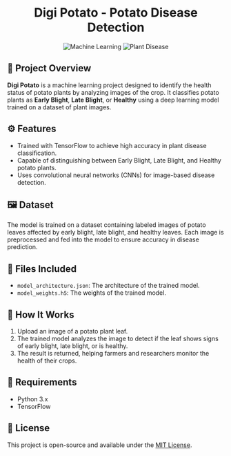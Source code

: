 <h1 align="center">Digi Potato - Potato Disease Detection</h1>

<p align="center">
  <img src="https://img.shields.io/badge/Machine%20Learning-TensorFlow-blue" alt="Machine Learning">
  <img src="https://img.shields.io/badge/Plant%20Disease-Potato-green" alt="Plant Disease">
</p>

<h2>📄 Project Overview</h2>
<p>
  <strong>Digi Potato</strong> is a machine learning project designed to identify the health status of potato plants by analyzing images of the crop. It classifies potato plants as <strong>Early Blight</strong>, <strong>Late Blight</strong>, or <strong>Healthy</strong> using a deep learning model trained on a dataset of plant images.
</p>

<h2>⚙️ Features</h2>
<ul>
  <li>Trained with TensorFlow to achieve high accuracy in plant disease classification.</li>
  <li>Capable of distinguishing between Early Blight, Late Blight, and Healthy potato plants.</li>
  <li>Uses convolutional neural networks (CNNs) for image-based disease detection.</li>
</ul>

<h2>🖼️ Dataset</h2>
<p>
  The model is trained on a dataset containing labeled images of potato leaves affected by early blight, late blight, and healthy leaves. Each image is preprocessed and fed into the model to ensure accuracy in disease prediction.
</p>

<h2>📂 Files Included</h2>
<ul>
  <li><code>model_architecture.json</code>: The architecture of the trained model.</li>
  <li><code>model_weights.h5</code>: The weights of the trained model.</li>
</ul>

<h2>🚀 How It Works</h2>
<ol>
  <li>Upload an image of a potato plant leaf.</li>
  <li>The trained model analyzes the image to detect if the leaf shows signs of early blight, late blight, or is healthy.</li>
  <li>The result is returned, helping farmers and researchers monitor the health of their crops.</li>
</ol>

<h2>🔧 Requirements</h2>
<ul>
  <li>Python 3.x</li>
  <li>TensorFlow</li>
</ul>

<h2>📜 License</h2>
<p>This project is open-source and available under the <a href="LICENSE">MIT License</a>.</p>
